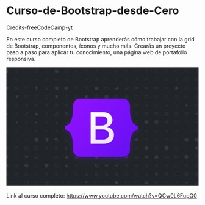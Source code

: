 # Curso-de-Bootstrap-desde-Cero

Credits-freeCodeCamp-yt

En este curso completo de Bootstrap aprenderás cómo trabajar con la grid de Bootstrap, componentes, íconos y mucho más. Crearás un proyecto paso a paso para aplicar tu conocimiento, una página web de portafolio responsiva.

![BootstrapLogo](/images/Captura%20de%20pantalla%202024-03-28%20222359.png)

Link al curso completo: https://www.youtube.com/watch?v=QCw0L6FupQ0
